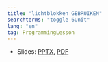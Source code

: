 ```yaml
---
title: "lichtblokken GEBRUIKEN"
searchterms: "toggle 6Unit"
lang: "en"
tag: ProgrammingLesson
---
```

 <ul>
 <li class="ng-binding">Slides:
 <a href="ProgrammingLessons/6c-lichtblokken.pptx">PPTX</a>,
 <a href="ProgrammingLessons/6c-lichtblokken.pdf">PDF</a>
 </li>
 </ul>
